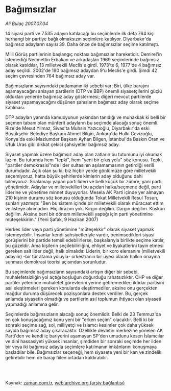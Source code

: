 # Bağımsızlar

*Ali Bulaç 2007.07.04*

<td class="columnist-detail">
<p>14 siyasi parti ve 7.535 adayın katılacağı bu seçimlerde ilk defa 764 kişi herhangi bir partiye bağlı olmaksızın seçimlere katılıyor. Diyarbakır'da bağımsız adayların sayısı 39. Daha önce de bağımsızlar seçime katılmıştı.</p>
<p>
<div id="haberMetinDiv">
<p>Milli Görüş partilerinin başlangıç noktası bağımsızlar hareketidir. Demirel'in istemediği Necmettin Erbakan ve arkadaşları 1969 seçimlerinde bağımsız olarak katıldılar, 13 milletvekili Meclis'e girdi. 1973'te 6, 1977'de 4 bağımsız aday seçildi. 2002'de 190 bağımsız adaydan 9'u Meclis'e girdi. Şimdi 42 seçim çevresinden 764 bağımsız aday var.
<p> Bağımsızların sayısındaki patlamanın iki sebebi var: Biri, ülke barajını aşamayacağını anlayan partilerin (DTP ve BBP) önemli siyasetçilerini güçlü oldukları yerlerde bağımsız aday göstermesi; diğeri mevcut partilerde siyaset yapamayacağını düşünen şahısların bağımsız aday olarak seçime katılması.
<p> DTP adayları yanında kamuoyunun yakından tanıdığı ve muhakkak ki belli bir seçmen tabanı olan münferit adayların bu seçimde alacağı sonuç önemli. Rize'de Mesut Yılmaz, Sivas'ta Muhsin Yazıcıoğlu, Diyarbakır'da eski Büyükşehir Belediye Başkanı Ahmet Bilgin, Ankara'da Hulki Cevizoğlu, Konya'da eski Mazlumder Başkanı Ayhan Bilgen, İstanbul'da Baskın Oran ve Ufuk Uras gibi dikkat çekici şahsiyetler bağımsız aday.
<p> Siyaset yapmak üzere bağımsız aday olan zatların bu tutumunu iyi okumak lazım. Bu tutumda hem "tepki", hem "yeni bir çıkış yolu" söz konusu. Tepki, "partiler demokrasisi"nde lider sultasının aşılamamasının getirdiği verili durumdadır. Açık olan şu ki; biz hiçbir yerde gönlümüze göre milletvekili seçemiyoruz, hatta büyük şehirlerde kimlerin aday olduğunu dahi bilmiyoruz. Sıralamayı yapan parti lideri ve belli küçük bir zümre, yani parti yönetimidir. Adaylar ve milletvekilleri bu açıdan halka/seçmene değil, parti liderine ve yönetime minnet duyuyorlar. Mesela AK Parti içinde yer almayan 210 kişinin durumu söz konusu olduğunda Tokat Milletvekili Resul Tosun, şunları yazmıştı: "Ben bu sistem içinde bir milletvekili olarak müracaat ettim ve listeye alınmadım. Hiç itirazım yok. Kırgın değilim. Dargın değilim. Küskün değilim. Aksine beni bir dönem milletvekili yaptığı için parti yönetimine müteşekkirim." (Yeni Şafak, 9 Haziran 2007)
<p> Herkes lider veya parti yönetimine "müteşekkir" olarak siyaset yapmak istemeyebilir. İnsanlar kendi şahsiyetleriyle vardır, benimsedikleri siyasi görüşlerini bir partide temsil edebilirlerse, başkalarıyla birlikte seçime katılır, bu güzeldir. Ama kişilerin seçilebilirliğini, ehliyet ve liyakatlerini tayin etmesi gereken salt lider değil, halk olmalıdır. Liderin, bir koro elemanını (milletvekili adayını) -bir tür atama yoluyla- orkestranın bir üyesi olarak halkın onayına sunması demokrasi teorisi açısından sorunludur.
<p> Bu seçimlerde bağımsızların sayısındaki artışın diğer bir sebebi, muhalefetsizliğin yol açtığı boşluğun doğurduğu rahatsızlıktır. CHP ve diğer partiler yeterince muhalefet görevlerini yerine getiremediler; iktidar partisini asıl eleştirmeleri gereken konularda eleştirmediler, aksine onu gerçekten mağdur duruma düşürecek pozisyonlara destek verdiler. Bu, gerçek anlamda siyasetin olmadığı ve partilerin asıl toplumun ihtiyacı olan siyaseti yapmadığı anlamına gelir. 
<p> Seçimlerde bağımsızların alacağı sonuç önemlidir. Belki de 23 Temmuz'da en çok konuşacağımız konu yeni bir "erken seçim" olacaktır. Belli ki bir sonraki seçime sağ, sol, milliyetçi ve İslamcı kesimler çok daha yüksek sayıda bağımsız aday çıkaracaktır. Özellikle devletin merkezine yönelen AK Parti'den ve kendi iç bariyerini aşamayan SP'den umudunu kesen İslamcılar ve dinî hassasiyeti yüksek insanlar, şimdiden bir sonraki seçimde her ilden bir veya iki bağımsız adayla seçimlere katılmanın imkânlarını konuşmaya başladılar bile. Bağımsızlar seçeneği, hem siyasete yeni bir kan ve zindelik getirebilir hem de barajı fiilen ortadan kaldırabilir.</p></p></p></p></p></p></p></div>
</p>


<p><br>
		 </br></p></td>

Kaynak: [zaman.com.tr](http://zaman.com.tr/yazar.do?yazino=559490), [web.archive.org (arşiv bağlantısı)](http://web.archive.org/web/20120315050250/http://www.zaman.com.tr/yazar.do?yazino=559490)
